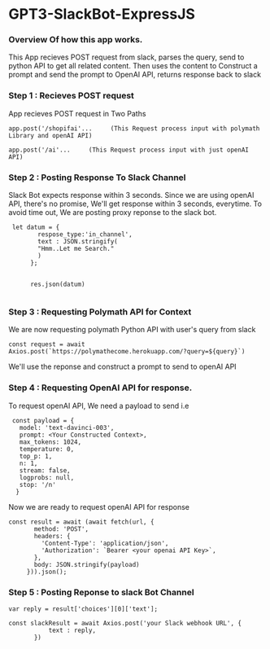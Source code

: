 # GPT3-SlackBot-ExpressJS


### Overview Of how this app works.

This App recieves POST request from slack, parses the query, send to python API to get all related content. Then uses the content to 
Construct a prompt and send the prompt to OpenAI API, returns response back to slack


### Step 1 : Recieves POST request 

App recieves POST request in Two Paths

```
app.post('/shopifai'...     (This Request process input with polymath Library and openAI API)
```
```
app.post('/ai'...     (This Request process input with just openAI API)
```

### Step 2 : Posting Response To Slack Channel

Slack Bot expects response within 3 seconds. Since we are using openAI API, there's no promise, 
We'll get response within 3 seconds, everytime. To avoid time out, We are posting proxy reponse 
to the slack bot.

```
 let datum = {
        respose_type:'in_channel',
        text : JSON.stringify(
        "Hmm..Let me Search."
        )
      };
      
      
      res.json(datum)
      
  ```
  
 ### Step 3 : Requesting Polymath API for Context
 
 We are now requesting polymath Python API with user's query from slack 
 
 ```
 const request = await Axios.post(`https://polymathecome.herokuapp.com/?query=${query}`)
 ```
 
 We'll use the reponse and construct a prompt to send to openAI API
 
 ### Step 4 : Requesting OpenAI API for response.
 
 To request openAI API, We need a payload to send i.e
 
 ```
  const payload = {
    model: 'text-davinci-003',
    prompt: <Your Constructed Context>,
    max_tokens: 1024,
    temperature: 0,
    top_p: 1,
    n: 1,
    stream: false,
    logprobs: null,
    stop: '/n'
   }
 ```
 
 Now we are ready to request openAI API for response 
 
 ```
 const result = await (await fetch(url, {
        method: 'POST',
        headers: {
          'Content-Type': 'application/json',
          'Authorization': `Bearer <your openai API Key>`,
        },
        body: JSON.stringify(payload)
      })).json();
  ```
  
 ### Step 5 : Posting Reponse to slack Bot Channel 
 
 ```
 var reply = result['choices'][0]['text'];
        
const slackResult = await Axios.post('your Slack webhook URL', {
            text : reply,
        })
 ```
